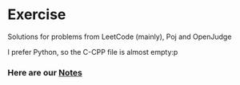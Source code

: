 # Exercise

Solutions for problems from LeetCode (mainly), Poj and OpenJudge

I prefer Python, so the C-CPP file is almost empty:p

### Here are our [Notes](http://zhiwei.ink/posts/zhy/codes/LeetCode%E6%94%BB%E7%95%A5%E8%BF%9B%E5%BA%A6)
